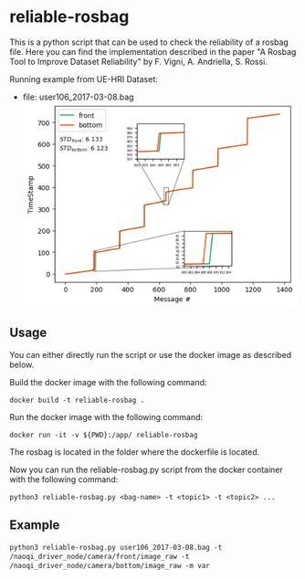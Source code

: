# reliable-rosbag
This is a python script that can be used to check the reliability of a rosbag file. 
Here you can find the implementation described in the paper "A Rosbag Tool to Improve Dataset Reliability" by F. Vigni, A. Andriella, S. Rossi.

Running example from UE-HRI Dataset:
- file: user106_2017-03-08.bag
![alt text](img/example.png)


## Usage
You can either directly run the script or use the docker image as described below.


Build the docker image with the following command:
```
docker build -t reliable-rosbag .
```

Run the docker image with the following command:

```
docker run -it -v ${PWD}:/app/ reliable-rosbag 
```

The rosbag is located in the folder where the dockerfile is located.

Now you can run the reliable-rosbag.py script from the docker container with the following command:
```
python3 reliable-rosbag.py <bag-name> -t <topic1> -t <topic2> ...
```

## Example

```
python3 reliable-rosbag.py user106_2017-03-08.bag -t /naoqi_driver_node/camera/front/image_raw -t /naoqi_driver_node/camera/bottom/image_raw -m var
```
